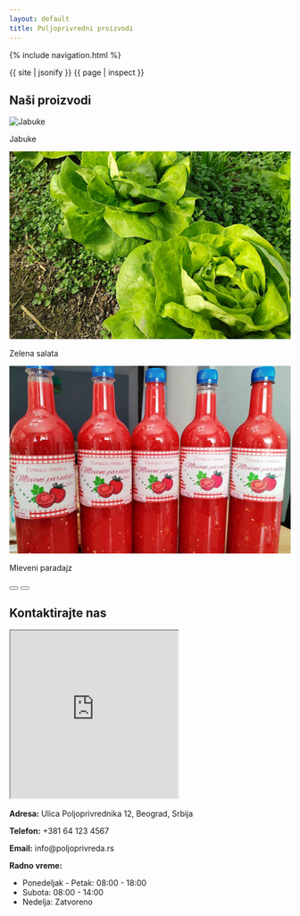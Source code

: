 ```yaml
---
layout: default
title: Poljoprivredni proizvodi
---
```

{% include navigation.html %}

{{ site | jsonify }}
{{ page | inspect }}
<section id="proizvodi" class="container my-5">
        <h2 class="text-center mb-4">Naši proizvodi</h2>
        <div id="productCarousel" class="carousel slide" data-bs-ride="carousel">
            <div class="carousel-inner">
                <div class="carousel-item active text-center">
                    <img src="{{ site.baseurl }}/assets/images/apples.jpg" class="d-block mx-auto" alt="Jabuke">
                    <p class="mt-2">Jabuke</p>
                </div>
                <div class="carousel-item text-center">
                    <img src="/assets/images/lettuce.jpg" class="d-block mx-auto" alt="Zelena salata">
                    <p class="mt-2">Zelena salata</p>
                </div>
                <div class="carousel-item text-center">
                    <img src="/assets/images/tomato_juice.jpg" class="d-block mx-auto" alt="Mleveni paradajz">
                    <p class="mt-2">Mleveni paradajz</p>
                </div>
            </div>
            <button class="carousel-control-prev" type="button" data-bs-target="#productCarousel" data-bs-slide="prev">
                <span class="carousel-control-prev-icon" aria-hidden="true"></span>
            </button>
            <button class="carousel-control-next" type="button" data-bs-target="#productCarousel" data-bs-slide="next">
                <span class="carousel-control-next-icon" aria-hidden="true"></span>
            </button>
        </div>
</section>
<section id="kontakt" class="container my-5">
        <h2 class="text-center mb-4">Kontaktirajte nas</h2>
        <div class="row">
            <div class="col-md-6">
                <iframe class="w-100" height="300" src="https://www.google.com/maps/embed?" allowfullscreen></iframe>
            </div>
            <div class="col-md-6">
                <p><strong>Adresa:</strong> Ulica Poljoprivrednika 12, Beograd, Srbija</p>
                <p><strong>Telefon:</strong> +381 64 123 4567</p>
                <p><strong>Email:</strong> info@poljoprivreda.rs</p>
                <p><strong>Radno vreme:</strong></p>
                <ul>
                    <li>Ponedeljak - Petak: 08:00 - 18:00</li>
                    <li>Subota: 08:00 - 14:00</li>
                    <li>Nedelja: Zatvoreno</li>
                </ul>
            </div>
        </div>
</section>
